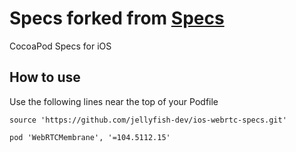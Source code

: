 # Specs forked from [Specs](https://github.com/webrtc-sdk/Specs)

CocoaPod Specs for iOS

## How to use

Use the following lines near the top of your Podfile

```podspec
source 'https://github.com/jellyfish-dev/ios-webrtc-specs.git'
```

```podspec
pod 'WebRTCMembrane', '=104.5112.15'
```
